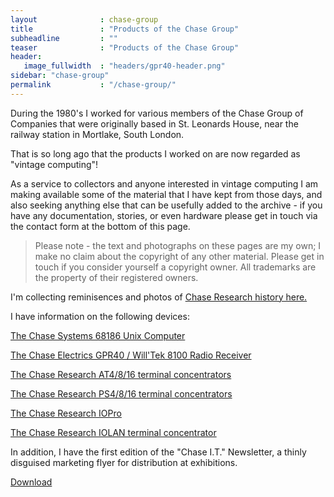 ```yaml
---
layout              : chase-group
title               : "Products of the Chase Group"
subheadline         : ""
teaser              : "Products of the Chase Group"
header:
   image_fullwidth  : "headers/gpr40-header.png"
sidebar: "chase-group"
permalink           : "/chase-group/"
---
```


During the 1980's I worked for various members of the Chase Group of Companies
that were originally based in St. Leonards House, near the railway station in
Mortlake, South London.

That is so long ago that the products I worked on are now regarded as "vintage
computing"!

As a service to collectors and anyone interested in vintage computing I am
making available some of the material that I have kept from those days, and
also seeking anything else that can be usefully added to the archive - if you
have any documentation, stories, or even hardware please get in touch via the
contact form at the bottom of this page.

> Please note - the text and photographs on these pages are my own; I make no
> claim about the copyright of any other material. Please get in touch if you
> consider yourself a copyright owner. All trademarks are the property of
> their registered owners.

I'm collecting reminisences and photos of [Chase Research history here.](/chase-group/chase-memories/)

I have information on the following devices:

[The Chase Systems 68186 Unix Computer](/chase-group/chase-systems-68186/)

[The Chase Electrics GPR40 / Will'Tek 8100 Radio Receiver](/chase-group/gpr40/information/)

[The Chase Research AT4/8/16 terminal concentrators](/chase-group/chase-research-at-family/)

[The Chase Research PS4/8/16 terminal concentrators](/chase-group/chase-research-ps-family/)

[The Chase Research IOPro](/chase-group/chase-research-iopro/)

[The Chase Research IOLAN terminal concentrator](/chase-group/chase-research-iolan/)

In addition, I have the first edition of the "Chase I.T." Newsletter, a thinly disguised marketing flyer for distribution at exhibitions.

[Download](chase-i-t-newsletter.pdf)